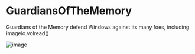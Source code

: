 # GuardiansOfTheMemory
Guardians of the Memory defend Windows against its many foes, including imageio.volread()

![image](https://user-images.githubusercontent.com/9865688/43545780-159bd1da-95d7-11e8-9dcc-4db86dbe9420.png)
